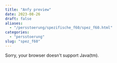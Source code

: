 ```yaml
---
title: "Anfy preview"
date: 2023-08-26
draft: false
aliases:
  - "/persstoerung/spezifische_f60/spez_f60.html"
categories:
  - "persstoerung"
slug: "spez_f60"
---
```


Sorry, your browser doesn't support Java(tm).

[](http://www.anfyteam.com)